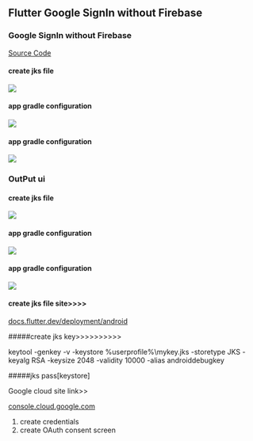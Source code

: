 ## Flutter Google SignIn without Firebase
### Google SignIn without Firebase

[Source Code](lib/)

#### create jks file
![](readme_image/create_jks_file_google_login_without_firebase.JPG)

#### app gradle configuration
![](readme_image/app_gradle_google_login_without_firebase.JPG)

#### app gradle configuration
![](readme_image/app_gradle_config_google_login_without_firebase.JPG)

### OutPut ui

#### create jks file
![](readme_image/home_screen.jpg)
#### app gradle configuration
![](readme_image/login_account.jpg)
#### app gradle configuration
![](readme_image/successful_login_show_data.jpg)


#### 


#### create jks file site>>>>

[docs.flutter.dev/deployment/android](https://docs.flutter.dev/deployment/android)

#####create jks key>>>>>>>>>>

  keytool -genkey -v -keystore %userprofile%\mykey.jks -storetype JKS -keyalg RSA -keysize 2048 -validity 10000 -alias androiddebugkey
  
#####jks pass[keystore]

Google cloud site link>>

[console.cloud.google.com](https://console.cloud.google.com/)
1. create credentials
2. create OAuth consent screen

